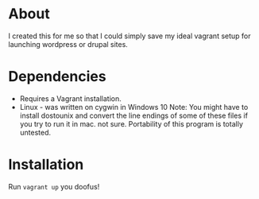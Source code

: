 # About
I created this for me so that I could simply save my ideal vagrant setup for launching wordpress or drupal sites.

# Dependencies
- Requires a Vagrant installation.
- Linux - was written on cygwin in Windows 10
     Note: You might have to install dostounix and convert the line endings of some of these files 
           if you try to run it in mac. not sure. Portability of this program is totally untested.

# Installation
Run `vagrant up` you doofus!


